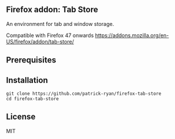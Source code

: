 Firefox addon: Tab Store
------------------------
An environment for tab and window storage.

Compatible with Firefox 47 onwards
https://addons.mozilla.org/en-US/firefox/addon/tab-store/


Prerequisites
----


Installation
----
```
git clone https://github.com/patrick-ryan/firefox-tab-store
cd firefox-tab-store
```


License
----
MIT
